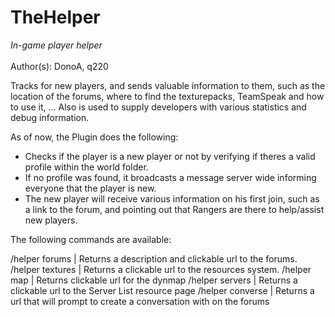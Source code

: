 TheHelper
=========

<i>In-game player helper</i><br/>
<br/>
Author(s): DonoA, q220
<br/>

Tracks for new players, and sends valuable information to them, such as the location of the forums, where to find the texturepacks, TeamSpeak and how to use it, ...
Also is used to supply developers with various statistics and debug information.

As of now, the Plugin does the following:

- Checks if the player is a new player or not by verifying if theres a valid profile within the world folder.
- If no profile was found, it broadcasts a message server wide informing everyone that the player is new.
- The new player will receive various information on his first join, such as a link to the forum, and pointing out that Rangers are there to help/assist new players.


The following commands are available:

/helper forums | Returns a description and clickable url to the forums.
/helper textures | Returns a clickable url to the resources system.
/helper map | Returns clickable url for the dynmap
/helper servers | Returns a clickable url to the Server List resource page
/helper converse <player> | Returns a url that will prompt to create a conversation with <player> on the forums
